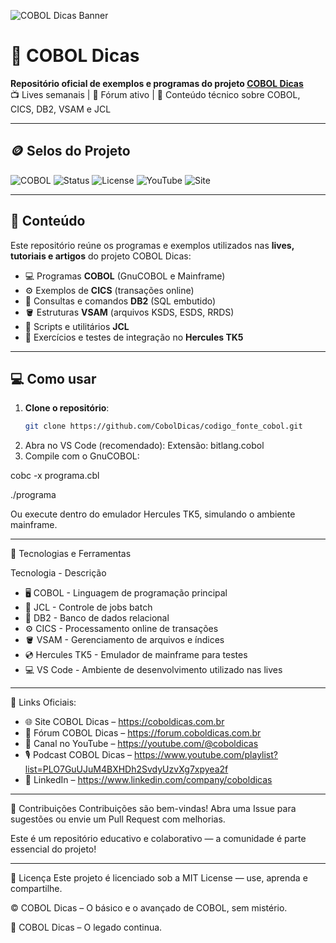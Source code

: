 ![COBOL Dicas Banner](https://github.com/CobolDicas/codigo_fonte_cobol/assets/banner_coboldicas.png)

# 🦖 COBOL Dicas

**Repositório oficial de exemplos e programas do projeto [COBOL Dicas](https://coboldicas.com.br)**  
📺 Lives semanais | 💬 Fórum ativo | 🧠 Conteúdo técnico sobre COBOL, CICS, DB2, VSAM e JCL  

---

## 🪙 Selos do Projeto

![COBOL](https://img.shields.io/badge/COBOL-Mainframe-blue)
![Status](https://img.shields.io/badge/Status-Ativo-brightgreen)
![License](https://img.shields.io/badge/Licença-MIT-lightgrey)
![YouTube](https://img.shields.io/badge/YouTube-COBOL%20Dicas-red?logo=youtube)
![Site](https://img.shields.io/badge/Site-coboldicas.com.br-green?logo=firefox)

---

## 📂 Conteúdo

Este repositório reúne os programas e exemplos utilizados nas **lives, tutoriais e artigos** do projeto COBOL Dicas:

- 💻 Programas **COBOL** (GnuCOBOL e Mainframe)
- ⚙️ Exemplos de **CICS** (transações online)
- 🧠 Consultas e comandos **DB2** (SQL embutido)
- 🪣 Estruturas **VSAM** (arquivos KSDS, ESDS, RRDS)
- 🧾 Scripts e utilitários **JCL**
- 🧰 Exercícios e testes de integração no **Hercules TK5**

---

## 💻 Como usar

1. **Clone o repositório**:
   ```bash
   git clone https://github.com/CobolDicas/codigo_fonte_cobol.git
2. Abra no VS Code (recomendado):
Extensão: bitlang.cobol
3. Compile com o GnuCOBOL:

cobc -x programa.cbl

./programa

Ou execute dentro do emulador Hercules TK5, simulando o ambiente mainframe.

---

🧠 Tecnologias e Ferramentas

Tecnologia        - Descrição
- 🖥️ COBOL        - Linguagem de programação principal
- 🧾 JCL          - Controle de jobs batch
- 🧠 DB2          - Banco de dados relacional
- ⚙️ CICS         - Processamento online de transações
- 🪣 VSAM         - Gerenciamento de arquivos e índices
- 💿 Hercules TK5 - Emulador de mainframe para testes
- 💻 VS Code      - Ambiente de desenvolvimento utilizado nas lives

---

🔗 Links Oficiais:
- 🌐 Site COBOL Dicas – https://coboldicas.com.br
- 💬 Fórum COBOL Dicas – https://forum.coboldicas.com.br
- 🎥 Canal no YouTube – https://youtube.com/@coboldicas
- 🎙️ Podcast COBOL Dicas – https://www.youtube.com/playlist?list=PLO7GuUJuM4BXHDh2SvdyUzvXg7xpyea2f
- 💼 LinkedIn – https://www.linkedin.com/company/coboldicas

---

🤝 Contribuições
Contribuições são bem-vindas!
Abra uma Issue para sugestões ou envie um Pull Request com melhorias.

Este é um repositório educativo e colaborativo — a comunidade é parte essencial do projeto!

---

🧾 Licença
Este projeto é licenciado sob a MIT License — use, aprenda e compartilhe.

© COBOL Dicas – O básico e o avançado de COBOL, sem mistério.

🦖 COBOL Dicas – O legado continua.
